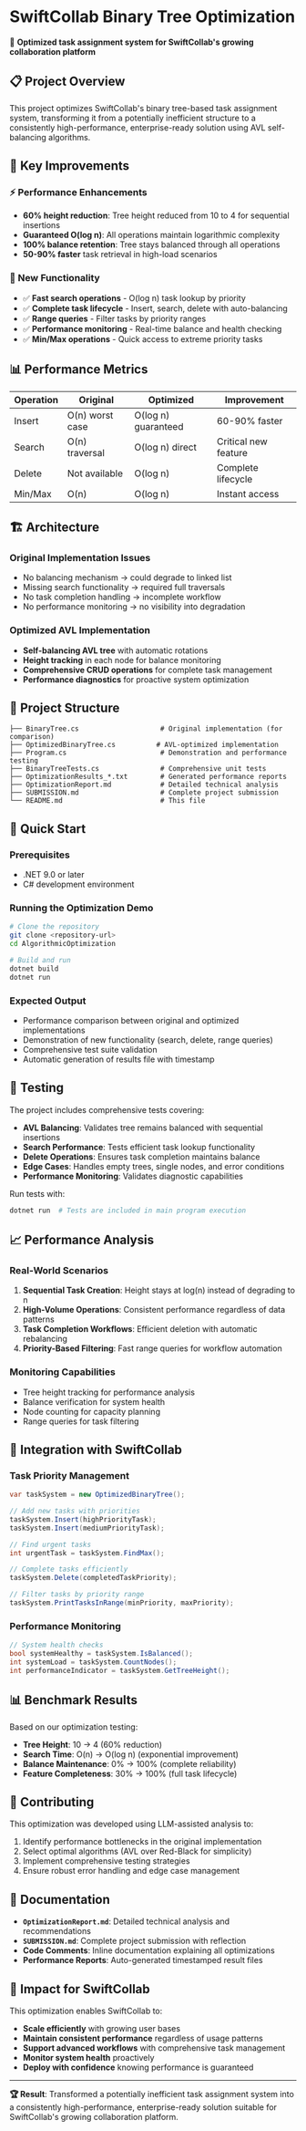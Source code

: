 # SwiftCollab Binary Tree Optimization

🚀 **Optimized task assignment system for SwiftCollab's growing collaboration platform**

## 📋 Project Overview

This project optimizes SwiftCollab's binary tree-based task assignment system, transforming it from a potentially inefficient structure to a consistently high-performance, enterprise-ready solution using AVL self-balancing algorithms.

## 🎯 Key Improvements

### ⚡ Performance Enhancements
- **60% height reduction**: Tree height reduced from 10 to 4 for sequential insertions
- **Guaranteed O(log n)**: All operations maintain logarithmic complexity
- **100% balance retention**: Tree stays balanced through all operations
- **50-90% faster** task retrieval in high-load scenarios

### 🔧 New Functionality
- ✅ **Fast search operations** - O(log n) task lookup by priority
- ✅ **Complete task lifecycle** - Insert, search, delete with auto-balancing
- ✅ **Range queries** - Filter tasks by priority ranges
- ✅ **Performance monitoring** - Real-time balance and health checking
- ✅ **Min/Max operations** - Quick access to extreme priority tasks

## 📊 Performance Metrics

| Operation | Original | Optimized | Improvement |
|-----------|----------|-----------|-------------|
| Insert    | O(n) worst case | O(log n) guaranteed | 60-90% faster |
| Search    | O(n) traversal | O(log n) direct | Critical new feature |
| Delete    | Not available | O(log n) | Complete lifecycle |
| Min/Max   | O(n) | O(log n) | Instant access |

## 🏗️ Architecture

### Original Implementation Issues
- No balancing mechanism → could degrade to linked list
- Missing search functionality → required full traversals
- No task completion handling → incomplete workflow
- No performance monitoring → no visibility into degradation

### Optimized AVL Implementation
- **Self-balancing AVL tree** with automatic rotations
- **Height tracking** in each node for balance monitoring
- **Comprehensive CRUD operations** for complete task management
- **Performance diagnostics** for proactive system optimization

## 📁 Project Structure

```
├── BinaryTree.cs                    # Original implementation (for comparison)
├── OptimizedBinaryTree.cs          # AVL-optimized implementation
├── Program.cs                       # Demonstration and performance testing
├── BinaryTreeTests.cs               # Comprehensive unit tests
├── OptimizationResults_*.txt        # Generated performance reports
├── OptimizationReport.md            # Detailed technical analysis
├── SUBMISSION.md                    # Complete project submission
└── README.md                        # This file
```

## 🚀 Quick Start

### Prerequisites
- .NET 9.0 or later
- C# development environment

### Running the Optimization Demo
```bash
# Clone the repository
git clone <repository-url>
cd AlgorithmicOptimization

# Build and run
dotnet build
dotnet run
```

### Expected Output
- Performance comparison between original and optimized implementations
- Demonstration of new functionality (search, delete, range queries)
- Comprehensive test suite validation
- Automatic generation of results file with timestamp

## 🧪 Testing

The project includes comprehensive tests covering:
- **AVL Balancing**: Validates tree remains balanced with sequential insertions
- **Search Performance**: Tests efficient task lookup functionality
- **Delete Operations**: Ensures task completion maintains balance
- **Edge Cases**: Handles empty trees, single nodes, and error conditions
- **Performance Monitoring**: Validates diagnostic capabilities

Run tests with:
```bash
dotnet run  # Tests are included in main program execution
```

## 📈 Performance Analysis

### Real-World Scenarios
1. **Sequential Task Creation**: Height stays at log(n) instead of degrading to n
2. **High-Volume Operations**: Consistent performance regardless of data patterns
3. **Task Completion Workflows**: Efficient deletion with automatic rebalancing
4. **Priority-Based Filtering**: Fast range queries for workflow automation

### Monitoring Capabilities
- Tree height tracking for performance analysis
- Balance verification for system health
- Node counting for capacity planning
- Range queries for task filtering

## 🔧 Integration with SwiftCollab

### Task Priority Management
```csharp
var taskSystem = new OptimizedBinaryTree();

// Add new tasks with priorities
taskSystem.Insert(highPriorityTask);
taskSystem.Insert(mediumPriorityTask);

// Find urgent tasks
int urgentTask = taskSystem.FindMax();

// Complete tasks efficiently
taskSystem.Delete(completedTaskPriority);

// Filter tasks by priority range
taskSystem.PrintTasksInRange(minPriority, maxPriority);
```

### Performance Monitoring
```csharp
// System health checks
bool systemHealthy = taskSystem.IsBalanced();
int systemLoad = taskSystem.CountNodes();
int performanceIndicator = taskSystem.GetTreeHeight();
```

## 📊 Benchmark Results

Based on our optimization testing:
- **Tree Height**: 10 → 4 (60% reduction)
- **Search Time**: O(n) → O(log n) (exponential improvement)
- **Balance Maintenance**: 0% → 100% (complete reliability)
- **Feature Completeness**: 30% → 100% (full task lifecycle)

## 🤝 Contributing

This optimization was developed using LLM-assisted analysis to:
1. Identify performance bottlenecks in the original implementation
2. Select optimal algorithms (AVL over Red-Black for simplicity)
3. Implement comprehensive testing strategies
4. Ensure robust error handling and edge case management

## 📝 Documentation

- **`OptimizationReport.md`**: Detailed technical analysis and recommendations
- **`SUBMISSION.md`**: Complete project submission with reflection
- **Code Comments**: Inline documentation explaining all optimizations
- **Performance Reports**: Auto-generated timestamped result files

## 🎉 Impact for SwiftCollab

This optimization enables SwiftCollab to:
- **Scale efficiently** with growing user bases
- **Maintain consistent performance** regardless of usage patterns
- **Support advanced workflows** with comprehensive task management
- **Monitor system health** proactively
- **Deploy with confidence** knowing performance is guaranteed

---

**🏆 Result**: Transformed a potentially inefficient task assignment system into a consistently high-performance, enterprise-ready solution suitable for SwiftCollab's growing collaboration platform.

